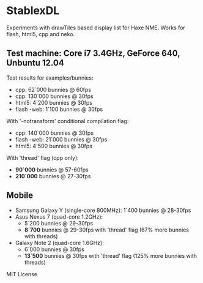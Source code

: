 StablexDL
=========

Experiments with drawTiles based display list for Haxe NME.
Works for flash, html5, cpp and neko.


Test machine: Core i7 3.4GHz, GeForce 640, Unbuntu 12.04
------------------------------

Test results for examples/bunnies:

* cpp:        62`000 bunnies @ 60fps
* cpp:        130`000 bunnies @ 30fps
* html5:      4`200  bunnies @ 30fps
* flash -web: 1`100  bunnies @ 30fps

With '-notransform' conditional compilation flag:

* cpp:        140`000 bunnies @ 30fps
* flash -web: 21`000  bunnies @ 30fps
* html5:      4`500   bunnies @ 30fps

With 'thread' flag (cpp only):

* **90`000** bunnies @ 57-60fps
* **210`000** bunnies @ 27-30fps


Mobile
------------------------------

* Samsung Galaxy Y (single-core 800MHz):  1`400 bunnies @ 28-30fps
* Asus Nexus 7 (quad-core 1.2GHz):
    - 5`200 bunnies @ 29-30fps
    - **8`700** bunnies @ 29-30fps with 'thread' flag (67% more bunnies with threads)
* Galaxy Note 2 (quad-core 1.6GHz):
    - 6`000 bunnies @ 30fps
    - **13`500** bunnies @ 30fps with 'thread' flag (125% more bunnies with threads)


MIT License
